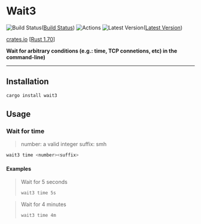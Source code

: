 # Wait3

![Build Status]([Build Status])
![Actions]([Actions])
![Latest Version]([Latest Version])

[crates.io]([crates.io])
[[Rust 1.70]]

[Build Status]: https://img.shields.io/github/actions/workflow/status/poemscodes/wait3/ci.yml?branch=doctor
[Actions]: https://github.com/poemscodes/wait3/actions?query=branch%3Adoctor
[Latest Version]: https://img.shields.io/crates/v/wait3.svg
[crates.io]: https://crates.io/crates/wait3
[Rust 1.70]: https://blog.rust-lang.org/2023/06/01/Rust-1.70.0.html

**Wait for arbitrary conditions (e.g.: time, TCP connetions, etc) in the command-line)**

---


## Installation


```bash
cargo install wait3
```

## Usage


### Wait for time

> number: a valid integer
> suffix: smh

```bash
wait3 time <number><suffix>
```

#### Examples

> Wait for 5 seconds
>
> ```bash
> wait3 time 5s
> ```

> Wait for 4 minutes
>
> ```bash
> wait3 time 4m
> ```
